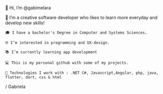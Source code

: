  👋 Hi, I’m @gabimelara

 💞️ I’m a creative software developer who likes to learn more everyday and develop new skills!
 
	🎓 I have a bachelor's Degree in Computer and Systems Sciences.
 
	🤓 I’m interested in programming and UX-design. 
 
	📚 I’m currently learning app development
 
	💻 This is my personal github with some of my projects. 
	
	🌱 Technologies I work with : .NET C#, Javascript,Angular, php, java, flutter, dart, css & html
	

/ Gabriela 
